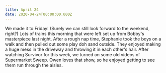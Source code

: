 ```yaml
---
title: April 24
date: 2020-04-24T00:00:00.000Z
---
```

We made it to Friday! (Surely we can still look forward to the weekend, right?) Lots of trains this morning that were left set up from Bobby's masterpiece last night. After a rough nap time, Stephanie took the boys on a walk and then pulled out some play doh sand outside. They enjoyed making a huge mess in the driveway and throwing it in each other's hair. After watching Survivor for this week, we turned on some old videos of Supermarket Sweep. Owen loves that show, so he enjoyed getting to see them run through the aisles.
